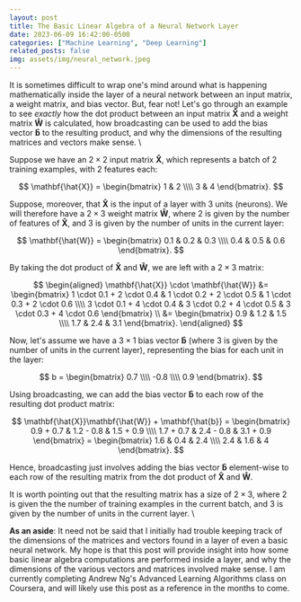 ```yaml
---
layout: post
title: The Basic Linear Algebra of a Neural Network Layer
date: 2023-06-09 16:42:00-0500
categories: ["Machine Learning", "Deep Learning"]
related_posts: false
img: assets/img/neural_network.jpeg
---
```


It is sometimes difficult to wrap one's mind around what is happening mathematically inside the layer of a neural network between an input matrix, a weight matrix, and bias vector. But, fear not! Let's go through an example to see *exactly* how the dot product between an input matrix $\mathbf{\hat{X}}$ and a weight matrix $\mathbf{\hat{W}}$ is calculated, how broadcasting can be used to add the bias vector $\mathbf{\hat{b}}$ to the resulting product, and why the dimensions of the resulting matrices and vectors make sense. \\

Suppose we have an $2 \times 2$ input matrix $\mathbf{\hat{X}}$, which represents a batch of 2 training examples, with 2 features each:

$$
\mathbf{\hat{X}} = \begin{bmatrix}
1 & 2 \\\\
3 & 4
\end{bmatrix}.
$$

Suppose, moreover, that $\mathbf{\hat{X}}$ is the input of a layer with 3 units (neurons). We will therefore have a $2 \times 3$ weight matrix $\mathbf{\hat{W}}$, where 2 is given by the number of features of $\mathbf{\hat{X}}$, and 3 is given by the number of units in the current layer:

$$
\mathbf{\hat{W}} = \begin{bmatrix}
0.1 & 0.2 & 0.3 \\\\
0.4 & 0.5 & 0.6
\end{bmatrix}.
$$

By taking the dot product of $\mathbf{\hat{X}}$ and $\mathbf{\hat{W}}$, we are left with a $2 \times 3$ matrix:

$$
\begin{aligned}
\mathbf{\hat{X}} \cdot \mathbf{\hat{W}} &= \begin{bmatrix}
1 \cdot 0.1 + 2 \cdot 0.4 & 1 \cdot 0.2 + 2 \cdot 0.5 & 1 \cdot 0.3 + 2 \cdot 0.6 \\\\
3 \cdot 0.1 + 4 \cdot 0.4 & 3 \cdot 0.2 + 4 \cdot 0.5 & 3 \cdot 0.3 + 4 \cdot 0.6
\end{bmatrix} \\
&= \begin{bmatrix}
0.9 & 1.2 & 1.5 \\\\
1.7 & 2.4 & 3.1
\end{bmatrix}.
\end{aligned}
$$

Now, let's assume we have a $3 \times 1$ bias vector $\mathbf{\hat{b}}$ (where 3 is given by the number of units in the current layer), representing the bias for each unit in the layer:

$$
b = \begin{bmatrix}
0.7 \\\\
-0.8 \\\\
0.9
\end{bmatrix}.
$$

Using broadcasting, we can add the bias vector $\mathbf{\hat{b}}$ to each row of the resulting dot product matrix:

$$
\mathbf{\hat{X}}\mathbf{\hat{W}} + \mathbf{\hat{b}} = \begin{bmatrix}
0.9 + 0.7 & 1.2 - 0.8 & 1.5 + 0.9 \\\\
1.7 + 0.7 & 2.4 - 0.8 & 3.1 + 0.9
\end{bmatrix} = \begin{bmatrix}
1.6 & 0.4 & 2.4 \\\\
2.4 & 1.6 & 4
\end{bmatrix}.
$$

Hence, broadcasting just involves adding the bias vector $\mathbf{\hat{b}}$ element-wise to each row of the resulting matrix from the dot product of $\mathbf{\hat{X}}$ and $\mathbf{\hat{W}}$.

It is worth pointing out that the resulting matrix has a size of $2 \times 3$, where $2$ is given the the number of training examples in the current batch, and $3$ is given by the number of units in the current layer. \\


**As an aside**:
It need not be said that I initially had trouble keeping track of the dimensions of the matrices and vectors found in a layer of even a basic neural network. My hope is that this post will provide insight into how some basic linear algebra computations are performed inside a layer, and why the dimensions of the various vectors and matrices involved make sense. I am currently completing Andrew Ng's Advanced Learning Algorithms class on Coursera, and will likely use this post as a reference in the months to come.
